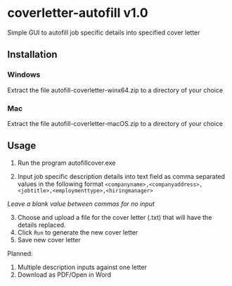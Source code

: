 # coverletter-autofill v1.0
Simple GUI to autofill job specific details into specified cover letter

## Installation

### Windows
Extract the file autofill-coverletter-winx64.zip to a directory of your choice
### Mac
Extract the file autofill-coverletter-macOS.zip to a directory of your choice

## Usage

1. Run the program autofillcover.exe

2. Input job specific description details into text field as comma separated values in the following format
```<companyname>,<companyaddress>,<jobtitle>,<employmenttype>,<hiringmanager>```

  *Leave a blank value between commas for no input*

3. Choose and upload a file for the cover letter (.txt) that will have the details replaced.
4. Click `Run` to generate the new cover letter
5. Save new cover letter

Planned: 
1. Multiple description inputs against one letter
2. Download as PDF/Open in Word
